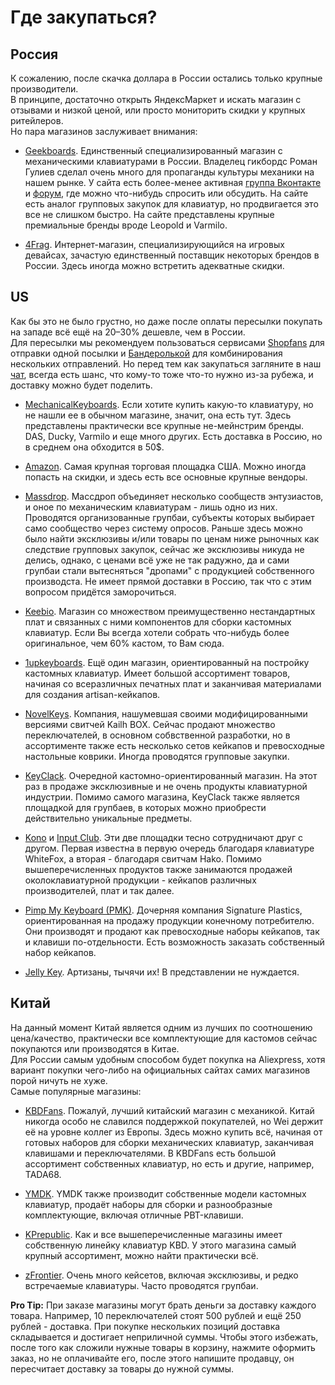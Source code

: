 # Где закупаться?

## Россия
К сожалению, после скачка доллара в России остались только крупные производители.  
В принципе, достаточно открыть ЯндексМаркет и искать магазин с отзывами и низкой ценой, или просто мониторить скидки у крупных ритейлеров.  
Но пара магазинов заслуживает внимания:

* [Geekboards](https://geekboards.ru/). Единственный специализированный магазин с механическими клавиатурами в России. Владелец гикбордс Роман Гулиев сделал очень много для пропаганды культуры механики на нашем рынке. У сайта есть более-менее активная [группа Вконтакте](https://vk.com/geekboards) и [форум](https://forum.geekboards.ru/), где можно что-нибудь спросить или обсудить. На сайте есть аналог групповых закупок для клавиатур, но продвигается это все не слишком быстро. На сайте представлены крупные премиальные бренды вроде Leopold и Varmilo.

* [4Frag](https://4frag.ru/igrovye-klaviatury-96/). Интернет-магазин, специализирующийся на игровых девайсах, зачастую единственный поставщик некоторых брендов в России. Здесь иногда можно встретить адекватные скидки.

## US
Как бы это не было грустно, но даже после оплаты пересылки покупать на западе всё ещё на 20–30% дешевле, чем в России.  
Для пересылки мы рекомендуем пользоваться сервисами [Shopfans](https://shopfans.com/) для отправки одной посылки и [Бандеролькой](https://qwintry.com/ru) для комбинирования нескольких отправлений. Но перед тем как закупаться загляните в наш [чат](https://t.me/ru_mechcult), всегда есть шанс, что кому-то тоже что-то нужно из-за рубежа, и доставку можно будет поделить.

* [MechanicalKeyboards](https://mechanicalkeyboards.com/). Если хотите купить какую-то клавиатуру, но не нашли ее в обычном магазине, значит, она есть тут. Здесь представлены практически все крупные не-мейнстрим бренды. DAS, Ducky, Varmilo и еще много других. Есть доставка в Россию, но в среднем она обходится в 50$.  

* [Amazon](https://www.amazon.com/). Самая крупная торговая площадка США. Можно иногда попасть на скидки, и здесь есть все основные крупные вендоры.

* [Massdrop](https://www.massdrop.com). Массдроп объединяет несколько сообществ энтузиастов, и оное по механическим клавиатурам - лишь одно из них. Проводятся организованные групбаи, субъекты которых выбирает само сообщество через систему опросов. Раньше здесь можно было найти эксклюзивы и/или товары по ценам ниже рыночных как следствие групповых закупок, сейчас же эксклюзивы никуда не делись, однако, с ценами всё уже не так радужно, да и сами групбаи стали вытесняться "дропами" с продукцией собственного производста. Не имеет прямой доставки в Россию, так что с этим вопросом придётся заморочиться. 

* [Keebio](https://keeb.io/). Магазин со множеством преимущественно нестандартных плат и связанных с ними компонентов для сборки кастомных клавиатур. Если Вы всегда хотели собрать что-нибудь более оригинальное, чем 60% кастом, то Вам сюда.

* [1upkeyboards](https://www.1upkeyboards.com/). Ещё один магазин, ориентированный на постройку кастомных клавиатур. Имеет большой ассортимент товаров, начиная со всеразличных печатных плат и заканчивая материалами для создания artisan-кейкапов.

* [NovelKeys](https://novelkeys.xyz/). Компания, нашумевшая своими модифицированными версиями свитчей Kailh BOX. Сейчас продают множество переключателей, в основном собвственной разработки, но в ассортименте также есть несколько сетов кейкапов и превосходные настольные коврики. Иногда проводятся групповые закупки.

* [KeyClack](http://keyclack.com/store). Очередной кастомно-ориентированный магазин. На этот раз в продаже эксклюзивные и не очень продукты клавиатурной индустрии. Помимо самого магазина, KeyClack также является площадкой для групбаев, в которых можно приобрести действительно уникальные предметы.

* [Kono](https://kono.store) и [Input Club](input.club). Эти две площадки тесно сотрудничают друг с другом. Первая известна в первую очередь благодаря клавиатуре WhiteFox, а вторая - благодаря свитчам Hako. Помимо вышеперечисленных продуктов также занимаются продажей околоклавиатурной продукции - кейкапов различных производителей, плат и так далее.

* [Pimp My Keyboard (PMK)](https://pimpmykeyboard.com/). Дочерняя компания Signature Plastics, ориентированная на продажу продукции конечному потребителю. Они производят и продают как превосходные наборы кейкапов, так и клавиши по-отдельности. Есть возможность заказать собственный набор кейкапов. 

* [Jelly Key](https://www.jellykey.com/). Артизаны, тычячи их! В представлении не нуждается.


## Китай
На данный момент Китай является одним из лучших по соотношению цена/качество, практически все комплектующие для кастомов сейчас покупаются или производятся в Китае.  
Для России самым удобным способом будет покупка на Aliexpress, хотя вариант покупки чего-либо на официальных сайтах самих магазинов порой ничуть не хуже.  
Самые популярные магазины:

* [KBDFans](https://kbdfans.aliexpress.com/store/2230037). Пожалуй, лучший китайский магазин с механикой. Китай никогда особо не славился поддержкой покупателей, но Wei держит её на уровне коллег из Европы. Здесь можно купить всё, начиная от готовых наборов для сборки механических клавиатур, заканчивая клавишами и переключателями. В KBDFans есть большой ассортимент собственных клавиатур, но есть и другие, например, TADA68.

* [YMDK](https://www.aliexpress.com/store/429151). YMDK также производит собственные модели кастомных клавиатур, продаёт наборы для сборки и разнообразные комплектующие, включая отличные PBT-клавиши.

* [KPrepublic](https://kprepublic.ru.aliexpress.com/store/3034003). Как и все вышеперечисленные магазины имеет собственную линейку клавиатур KBD. У этого магазина самый крупный ассортимент, можно найти практически всё.

* [zFrontier](https://en.zfrontier.com/). Очень много кейсетов, включая эксклюзивы, и редко встречаемые клавиатуры. Часто проводятся групбаи.


**Pro Tip:** При заказе магазины могут брать деньги за доставку каждого товара. Например, 10 переключателей стоят 500 рублей и ещё 250 рублей - доставка. При покупке нескольких позиций доставка складывается и достигает неприличной суммы. Чтобы этого избежать, после того как сложили нужные товары в корзину, нажмите оформить заказ, но не оплачивайте его, после этого напишите продавцу, он пересчитает доставку за товары до нужной суммы.
